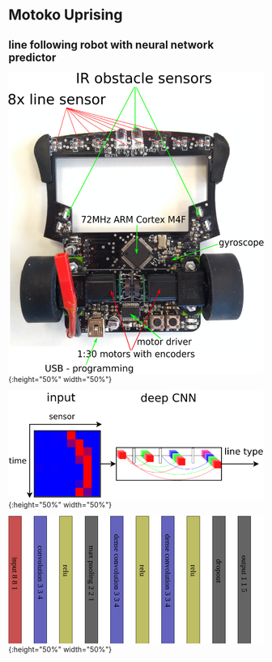 # Motoko Uprising
## line following robot with neural network predictor


![Alt text](doc/diagrams/motoko_uprising_hw.png "hardware description"){:height="50%" width="50%"}


![Alt text](doc/diagrams/line_classification.png "line curve type classification"){:height="50%" width="50%"}


![Alt text](doc/diagrams/line_following_net.png "CNN architecture"){:height="50%" width="50%"}